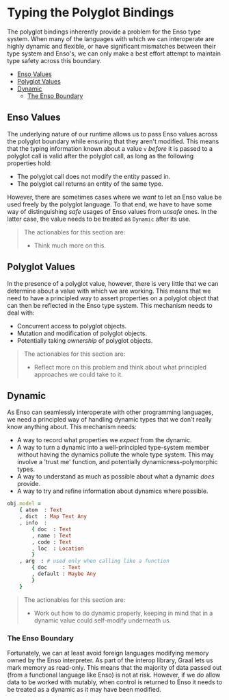 # Typing the Polyglot Bindings
The polyglot bindings inherently provide a problem for the Enso type system.
When many of the languages with which we can interoperate are highly dynamic and
flexible, or have significant mismatches between their type system and Enso's,
we can only make a best effort attempt to maintain type safety across this
boundary.

<!-- MarkdownTOC levels="2,3" autolink="true" -->

- [Enso Values](#enso-values)
- [Polyglot Values](#polyglot-values)
- [Dynamic](#dynamic)
    - [The Enso Boundary](#the-enso-boundary)

<!-- /MarkdownTOC -->

## Enso Values
The underlying nature of our runtime allows us to pass Enso values across the
polyglot boundary while ensuring that they aren't modified. This means that the
typing information known about a value `v` _before_ it is passed to a polyglot
call is valid after the polyglot call, as long as the following properties hold:

- The polyglot call does not modify the entity passed in.
- The polyglot call returns an entity of the same type.

However, there are sometimes cases where we _want_ to let an Enso value be used
freely by the polyglot language. To that end, we have to have some way of
distinguishing _safe_ usages of Enso values from _unsafe_ ones. In the latter
case, the value needs to be treated as `Dynamic` after its use.

> The actionables for this section are:
>
> - Think much more on this.

## Polyglot Values
In the presence of a polyglot value, however, there is very little that we can
determine about a value with which we are working. This means that we need to
have a principled way to assert properties on a polyglot object that can then
be reflected in the Enso type system. This mechanism needs to deal with:

- Concurrent access to polyglot objects.
- Mutation and modification of polyglot objects.
- Potentially taking _ownership_ of polyglot objects.

> The actionables for this section are:
>
> - Reflect more on this problem and think about what principled approaches we
>   could take to it.

## Dynamic
As Enso can seamlessly interoperate with other programming languages, we need a
principled way of handling dynamic types that we don't really know anything
about. This mechanism needs:

- A way to record what properties we _expect_ from the dynamic.
- A way to turn a dynamic into a well-principled type-system member without
  having the dynamics pollute the whole type system. This may involve a 'trust
  me' function, and potentially dynamicness-polymorphic types.
- A way to understand as much as possible about what a dynamic _does_ provide.
- A way to try and refine information about dynamics where possible.

```ruby
obj.model =
    { atom  : Text
    , dict  : Map Text Any
    , info  :
        { doc  : Text
        , name : Text
        , code : Text
        , loc  : Location
        }
    , arg  : # used only when calling like a function
        { doc     : Text
        , default : Maybe Any
        }
    }
```

> The actionables for this section are:
>
> - Work out how to do dynamic properly, keeping in mind that in a dynamic value
>   could self-modify underneath us.

### The Enso Boundary
Fortunately, we can at least avoid foreign languages modifying memory owned by
the Enso interpreter. As part of the interop library, Graal lets us mark memory
as read-only. This means that the majority of data passed out (from a functional
language like Enso) is not at risk. However, if we _do_ allow data to be worked
with mutably, when control is returned to Enso it needs to be treated as a
dynamic as it may have been modified.
